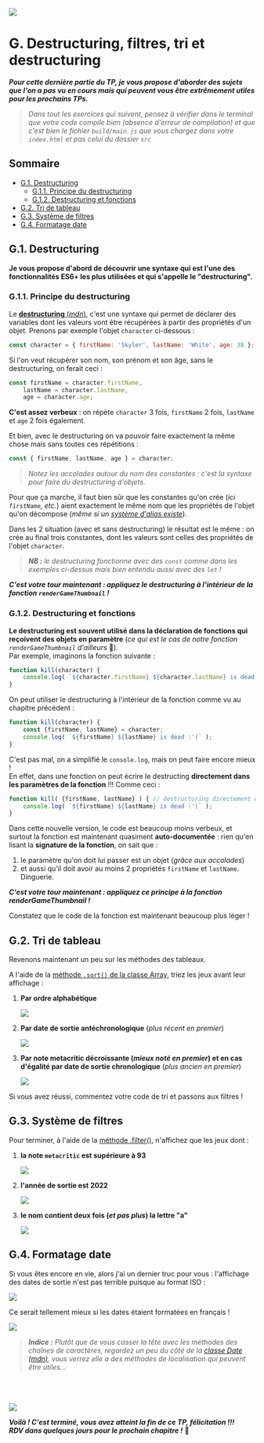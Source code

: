 <img src="images/readme/header-small.jpg" >

# G. Destructuring, filtres, tri et destructuring <!-- omit in toc -->

_**Pour cette dernière partie du TP, je vous propose d'aborder des sujets que l'on a pas vu en cours mais qui peuvent vous être extrêmement utiles pour les prochains TPs.**_

> _Dans tout les exercices qui suivent, pensez à vérifier dans le terminal que votre code compile bien (absence d'erreur de compilation) et que c'est bien le fichier `build/main.js` que vous chargez dans votre `index.html` et pas celui du dossier `src`_

## Sommaire <!-- omit in toc -->
- [G.1. Destructuring](#g1-destructuring)
	- [G.1.1. Principe du destructuring](#g11-principe-du-destructuring)
	- [G.1.2. Destructuring et fonctions](#g12-destructuring-et-fonctions)
- [G.2. Tri de tableau](#g2-tri-de-tableau)
- [G.3. Système de filtres](#g3-système-de-filtres)
- [G.4. Formatage date](#g4-formatage-date)


## G.1. Destructuring

**Je vous propose d'abord de découvrir une syntaxe qui est l'une des fonctionnalités ES6+ les plus utilisées et qui s'appelle le "destructuring".**

### G.1.1. Principe du destructuring

Le [**destructuring** (_mdn_)](https://developer.mozilla.org/en-US/docs/Web/JavaScript/Reference/Operators/Destructuring_assignment), c'est une syntaxe qui permet de déclarer des variables dont les valeurs vont être récupérées à partir des propriétés d'un objet. Prenons par exemple l'objet `character` ci-dessous :

```js
const character = { firstName: 'Skyler', lastName: 'White', age: 38 };
```

Si l'on veut récupérer son nom, son prénom et son âge, sans le destructuring, on ferait ceci :
```js
const firstName = character.firstName,
	lastName = character.lastName,
	age = character.age;
```
**C'est assez verbeux** : on répète `character` 3 fois, `firstName` 2 fois, `lastName` et `age` 2 fois également.

Et bien, avec le destructuring on va pouvoir faire exactement la même chose mais sans toutes ces répétitions :
```js
const { firstName, lastName, age } = character;
```

> _Notez les accolades autour du nom des constantes : c'est la syntaxe pour faire du destructuring d'objets._

Pour que ça marche, il faut bien sûr que les constantes qu'on crée (_ici `firstName`, etc._) aient exactement le même nom que les propriétés de l'objet qu'on décompose (_même si un [système d'alias existe](https://developer.mozilla.org/fr/docs/Web/JavaScript/Reference/Op%C3%A9rateurs/Affecter_par_d%C3%A9composition#Affecter_avec_un_nom_diff%C3%A9rent)_).

Dans les 2 situation (avec et sans destructuring) le résultat est le même : on crée au final trois constantes, dont les valeurs sont celles des propriétés de l'objet `character`.

> _**NB :** le destructuring fonctionne avec des `const` comme dans les exemples ci-dessus mais bien entendu aussi avec des `let` !_

_**C'est votre tour maintenant : appliquez le destructuring à l'intérieur de la fonction `renderGameThumbnail` !**_

### G.1.2. Destructuring et fonctions
**Le destructuring est souvent utilisé dans la déclaration de fonctions qui reçoivent des objets en paramètre** (_ce qui est le cas de notre fonction `renderGameThumbnail` d'ailleurs_ 🤔). \
Par exemple, imaginons la fonction suivante :

```js
function kill(character) {
	console.log( `${character.firstName} ${character.lastName} is dead :'(` );
}
```

On peut utiliser le destructuring à l'intérieur de la fonction comme vu au chapitre précédent :
```js
function kill(character) {
	const {firstName, lastName} = character;
	console.log( `${firstName} ${lastName} is dead :'(` );
}
```

C'est pas mal, on a simplifié le `console.log`, mais on peut faire encore mieux ! \
En effet, dans une fonction on peut écrire le destructing **directement dans les paramètres de la fonction** !!! Comme ceci :
```js
function kill( {firstName, lastName} ) { // destructuring directement dans les paramètres !
	console.log( `${firstName} ${lastName} is dead :'(` );
}
```

Dans cette nouvelle version, le code est beaucoup moins verbeux, et surtout la fonction est maintenant quasiment **auto-documentée** : rien qu'en lisant la **signature de la fonction**, on sait que :
1. le paramètre qu'on doit lui passer est un objet (_grâce aux accolades_)
2. et aussi qu'il doit avoir au moins 2 propriétés `firstName` et `lastName`. Dinguerie.

_**C'est votre tour maintenant : appliquez ce principe à la fonction renderGameThumbnail !**_

Constatez que le code de la fonction est maintenant beaucoup plus léger !

## G.2. Tri de tableau

Revenons maintenant un peu sur les méthodes des tableaux.

A l'aide de la [méthode `.sort()` de la classe Array](https://developer.mozilla.org/fr/docs/Web/JavaScript/Reference/Objets_globaux/Array/sort), triez les jeux avant leur affichage :

1. **Par ordre alphabétique**

	<img src="images/readme/screen-tri-alpha.png" />

2. **Par date de sortie antéchronologique** (_plus récent en premier_)

	<img src="images/readme/screen-tri-released.png" />

3. **Par note metacritic décroissante **(_mieux noté en premier_)** et en cas d'égalité par date de sortie chronologique** (_plus ancien en premier_)

	<img src="images/readme/screen-tri-metacritic-released.png" />

Si vous avez réussi, commentez votre code de tri et passons aux filtres !


## G.3. Système de filtres
Pour terminer, à l'aide de la [méthode .filter()](https://developer.mozilla.org/fr/docs/Web/JavaScript/Reference/Objets_globaux/Array/filter), n'affichez que les jeux dont :
1. **la note `metacritic` est supérieure à 93**

	<img src="images/readme/screen-filter-metacritic.png" />

2. **l'année de sortie est 2022**

	<img src="images/readme/screen-filter-released.png" />

3. **le nom contient deux fois (_et pas plus_) la lettre "a"**

	<img src="images/readme/screen-filter-a.png" />


## G.4. Formatage date

Si vous êtes encore en vie, alors j'ai un dernier truc pour vous : l'affichage des dates de sortie n'est pas terrible puisque au format ISO :

<img src="images/readme/screen-released.png" />

Ce serait tellement mieux si les dates étaient formatées en français !

<img src="images/readme/screen-released-locale.png" />

> _**Indice :** Plutôt que de vous casser la tête avec les méthodes des chaînes de caractères, regardez un peu du côté de la [classe Date (mdn)](https://developer.mozilla.org/en-US/docs/Web/JavaScript/Reference/Global_Objects/Date), vous verrez elle a des méthodes de localisation qui peuvent être utiles..._

<br/>
<br/>
<br/>

<img src="images/readme/screen-final.png" />

_**Voilà ! C'est terminé, vous avez atteint la fin de ce TP, félicitation !!!**_ \
_**RDV dans quelques jours pour le prochain chapitre !**_ 🥳
